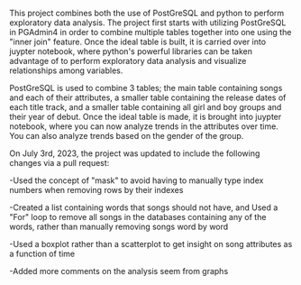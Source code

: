 This project combines both the use of PostGreSQL and python to perform exploratory data analysis. The project first starts with utilizing PostGreSQL in PGAdmin4 in order to combine multiple tables together into one using the "inner join" feature. Once the ideal table is built, it is carried over into juypter notebook, where python's powerful libraries can be taken advantage of to perform exploratory data analysis and visualize relationships among variables.

PostGreSQL is used to combine 3 tables; the main table containing songs and each of their attributes, a smaller table containing the release dates of each title track, and a smaller table containing all girl and boy groups and their year of debut. Once the ideal table is made, it is brought into juypter notebook, where you can now analyze trends in the attributes over time. You can also analyze trends based on the gender of the group. 

On July 3rd, 2023, the project was updated to include the following changes via a pull request:

  -Used the concept of "mask" to avoid having to manually type index numbers when removing rows by their indexes

  -Created a list containing words that songs should not have, and Used a "For" loop to remove all songs in the databases containing any of the words, rather than     manually removing songs word by word

  -Used a boxplot rather than a scatterplot to get insight on song attributes as a function of time

  -Added more comments on the analysis seem from graphs
